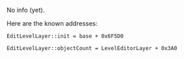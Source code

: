 No info (yet).

Here are the known addresses:

```
EditLevelLayer::init = base + 0x6F5D0

EditLevelLayer::objectCount = LevelEditorLayer + 0x3A0
```